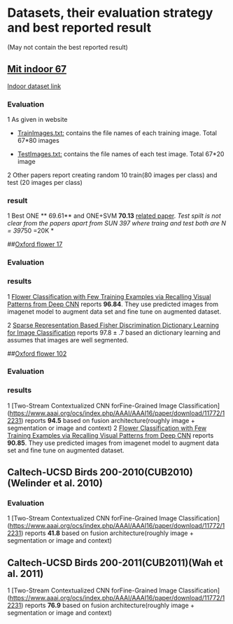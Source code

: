 # Datasets, their evaluation strategy and best reported result
(May not contain the best reported result) 

## [Mit indoor 67](http://web.mit.edu/torralba/www/indoor.html)
[Indoor dataset link](http://groups.csail.mit.edu/vision/LabelMe/NewImages/indoorCVPR_09.tar)
### Evaluation 
1 As given in website
  * [TrainImages.txt:](http://web.mit.edu/torralba/www/TrainImages.txt) contains the file names of each training image. Total 67*80 images

  * [TestImages.txt:](http://web.mit.edu/torralba/www/TestImages.txt) contains the file names of each test image. Total 67*20 image

2 Other papers report creating random 10  train(80 images per class) and test (20 images per class)

### result
1 Best ONE ** 69.61**  and ONE+SVM **70.13** [related paper](http://bigml.cs.tsinghua.edu.cn/~lingxi/PDFs/Xie_ICMR15_ONE.pdf). *Test spilt is not clear from the papers apart from SUN 397 where traing and test both are N = 397*50 =20K *


##[Oxford flower 17](http://www.robots.ox.ac.uk/~vgg/data/flowers/102/)

### Evaluation

### results
1 [Flower Classification with Few Training Examples via Recalling Visual Patterns from Deep CNN](http://www.csie.ntu.edu.tw/~r01944012/cvgip15_flower.pdf)
 reports **96.84**. They use predicted images from imagenet model to augment data set and fine tune on augmented dataset.

2 [Sparse Representation Based Fisher Discrimination Dictionary Learning for Image Classification](http://link.springer.com/article/10.1007/s11263-014-0722-8)
reports $97.8  \pm  .7$ based an dictionary learning and assumes that images are well segmented.


##[Oxford flower 102](http://www.robots.ox.ac.uk/~vgg/data/flowers/102/)


### Evaluation


### results
1 [Two-Stream Contextualized CNN forFine-Grained Image Classification] (https://www.aaai.org/ocs/index.php/AAAI/AAAI16/paper/download/11772/12231) reports **94.5** based on fusion architecture(roughly image + segmentation or image and context)
2 [Flower Classification with Few Training Examples via Recalling Visual Patterns from Deep CNN](http://www.csie.ntu.edu.tw/~r01944012/cvgip15_flower.pdf)
 reports **90.85**. They use predicted images from imagenet model to augment data set and fine tune on augmented dataset.


## Caltech-UCSD Birds 200-2010(CUB2010)(Welinder et al. 2010)

### Evaluation
1 [Two-Stream Contextualized CNN forFine-Grained Image Classification] (https://www.aaai.org/ocs/index.php/AAAI/AAAI16/paper/download/11772/12231) reports **41.8** based on fusion architecture(roughly image + segmentation or image and context)

##  Caltech-UCSD Birds 200-2011(CUB2011)(Wah et al. 2011)

1 [Two-Stream Contextualized CNN forFine-Grained Image Classification] (https://www.aaai.org/ocs/index.php/AAAI/AAAI16/paper/download/11772/12231) reports **76.9** based on fusion architecture(roughly image + segmentation or image and context)
